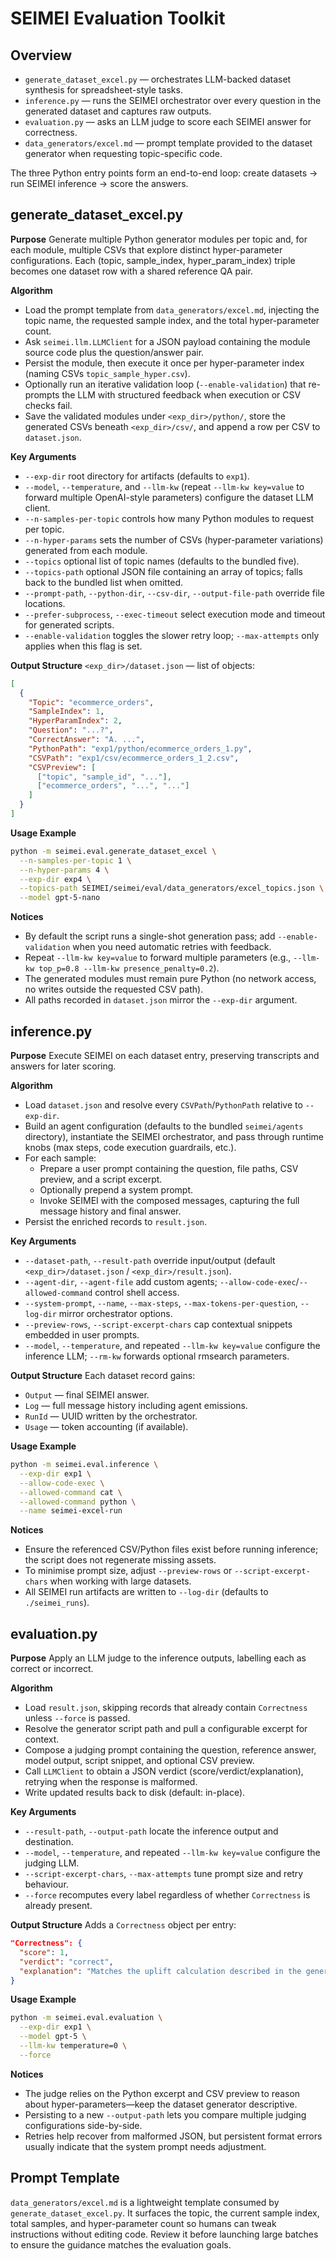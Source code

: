 SEIMEI Evaluation Toolkit
========================

Overview
--------
- `generate_dataset_excel.py` — orchestrates LLM-backed dataset synthesis for spreadsheet-style tasks.
- `inference.py` — runs the SEIMEI orchestrator over every question in the generated dataset and captures raw outputs.
- `evaluation.py` — asks an LLM judge to score each SEIMEI answer for correctness.
- `data_generators/excel.md` — prompt template provided to the dataset generator when requesting topic-specific code.

The three Python entry points form an end-to-end loop: create datasets → run SEIMEI inference → score the answers.

generate_dataset_excel.py
-------------------------
**Purpose** Generate multiple Python generator modules per topic and, for each module, multiple CSVs that explore distinct hyper-parameter configurations. Each (topic, sample_index, hyper_param_index) triple becomes one dataset row with a shared reference QA pair.

**Algorithm**
- Load the prompt template from `data_generators/excel.md`, injecting the topic name, the requested sample index, and the total hyper-parameter count.
- Ask `seimei.llm.LLMClient` for a JSON payload containing the module source code plus the question/answer pair.
- Persist the module, then execute it once per hyper-parameter index (naming CSVs `topic_sample_hyper.csv`).
- Optionally run an iterative validation loop (`--enable-validation`) that re-prompts the LLM with structured feedback when execution or CSV checks fail.
- Save the validated modules under `<exp_dir>/python/`, store the generated CSVs beneath `<exp_dir>/csv/`, and append a row per CSV to `dataset.json`.

**Key Arguments**
- `--exp-dir` root directory for artifacts (defaults to `exp1`).
- `--model`, `--temperature`, and `--llm-kw` (repeat `--llm-kw key=value` to forward multiple OpenAI-style parameters) configure the dataset LLM client.
- `--n-samples-per-topic` controls how many Python modules to request per topic.
- `--n-hyper-params` sets the number of CSVs (hyper-parameter variations) generated from each module.
- `--topics` optional list of topic names (defaults to the bundled five).
- `--topics-path` optional JSON file containing an array of topics; falls back to the bundled list when omitted.
- `--prompt-path`, `--python-dir`, `--csv-dir`, `--output-file-path` override file locations.
- `--prefer-subprocess`, `--exec-timeout` select execution mode and timeout for generated scripts.
- `--enable-validation` toggles the slower retry loop; `--max-attempts` only applies when this flag is set.

**Output Structure**
`<exp_dir>/dataset.json` — list of objects:
```json
[
  {
    "Topic": "ecommerce_orders",
    "SampleIndex": 1,
    "HyperParamIndex": 2,
    "Question": "...?",
    "CorrectAnswer": "A. ...",
    "PythonPath": "exp1/python/ecommerce_orders_1.py",
    "CSVPath": "exp1/csv/ecommerce_orders_1_2.csv",
    "CSVPreview": [
      ["topic", "sample_id", "..."],
      ["ecommerce_orders", "...", "..."]
    ]
  }
]
```

**Usage Example**
```bash
python -m seimei.eval.generate_dataset_excel \
  --n-samples-per-topic 1 \
  --n-hyper-params 4 \
  --exp-dir exp4 \
  --topics-path SEIMEI/seimei/eval/data_generators/excel_topics.json \
  --model gpt-5-nano
```

**Notices**
- By default the script runs a single-shot generation pass; add `--enable-validation` when you need automatic retries with feedback.
- Repeat `--llm-kw key=value` to forward multiple parameters (e.g., `--llm-kw top_p=0.8 --llm-kw presence_penalty=0.2`).
- The generated modules must remain pure Python (no network access, no writes outside the requested CSV path).
- All paths recorded in `dataset.json` mirror the `--exp-dir` argument.

inference.py
------------
**Purpose** Execute SEIMEI on each dataset entry, preserving transcripts and answers for later scoring.

**Algorithm**
- Load `dataset.json` and resolve every `CSVPath`/`PythonPath` relative to `--exp-dir`.
- Build an agent configuration (defaults to the bundled `seimei/agents` directory), instantiate the SEIMEI orchestrator, and pass through runtime knobs (max steps, code execution guardrails, etc.).
- For each sample:
  - Prepare a user prompt containing the question, file paths, CSV preview, and a script excerpt.
  - Optionally prepend a system prompt.
  - Invoke SEIMEI with the composed messages, capturing the full message history and final answer.
- Persist the enriched records to `result.json`.

**Key Arguments**
- `--dataset-path`, `--result-path` override input/output (default `<exp_dir>/dataset.json` / `<exp_dir>/result.json`).
- `--agent-dir`, `--agent-file` add custom agents; `--allow-code-exec`/`--allowed-command` control shell access.
- `--system-prompt`, `--name`, `--max-steps`, `--max-tokens-per-question`, `--log-dir` mirror orchestrator options.
- `--preview-rows`, `--script-excerpt-chars` cap contextual snippets embedded in user prompts.
- `--model`, `--temperature`, and repeated `--llm-kw key=value` configure the inference LLM; `--rm-kw` forwards optional rmsearch parameters.

**Output Structure**
Each dataset record gains:
- `Output` — final SEIMEI answer.
- `Log` — full message history including agent emissions.
- `RunId` — UUID written by the orchestrator.
- `Usage` — token accounting (if available).

**Usage Example**
```bash
python -m seimei.eval.inference \
  --exp-dir exp1 \
  --allow-code-exec \
  --allowed-command cat \
  --allowed-command python \
  --name seimei-excel-run
```

**Notices**
- Ensure the referenced CSV/Python files exist before running inference; the script does not regenerate missing assets.
- To minimise prompt size, adjust `--preview-rows` or `--script-excerpt-chars` when working with large datasets.
- All SEIMEI run artifacts are written to `--log-dir` (defaults to `./seimei_runs`).

evaluation.py
-------------
**Purpose** Apply an LLM judge to the inference outputs, labelling each as correct or incorrect.

**Algorithm**
- Load `result.json`, skipping records that already contain `Correctness` unless `--force` is passed.
- Resolve the generator script path and pull a configurable excerpt for context.
- Compose a judging prompt containing the question, reference answer, model output, script snippet, and optional CSV preview.
- Call `LLMClient` to obtain a JSON verdict (score/verdict/explanation), retrying when the response is malformed.
- Write updated results back to disk (default: in-place).

**Key Arguments**
- `--result-path`, `--output-path` locate the inference output and destination.
- `--model`, `--temperature`, and repeated `--llm-kw key=value` configure the judging LLM.
- `--script-excerpt-chars`, `--max-attempts` tune prompt size and retry behaviour.
- `--force` recomputes every label regardless of whether `Correctness` is already present.

**Output Structure**
Adds a `Correctness` object per entry:
```json
"Correctness": {
  "score": 1,
  "verdict": "correct",
  "explanation": "Matches the uplift calculation described in the generator."
}
```

**Usage Example**
```bash
python -m seimei.eval.evaluation \
  --exp-dir exp1 \
  --model gpt-5 \
  --llm-kw temperature=0 \
  --force
```

**Notices**
- The judge relies on the Python excerpt and CSV preview to reason about hyper-parameters—keep the dataset generator descriptive.
- Persisting to a new `--output-path` lets you compare multiple judging configurations side-by-side.
- Retries help recover from malformed JSON, but persistent format errors usually indicate that the system prompt needs adjustment.

Prompt Template
---------------
`data_generators/excel.md` is a lightweight template consumed by `generate_dataset_excel.py`. It surfaces the topic, the current sample index, total samples, and hyper-parameter count so humans can tweak instructions without editing code. Review it before launching large batches to ensure the guidance matches the evaluation goals.
